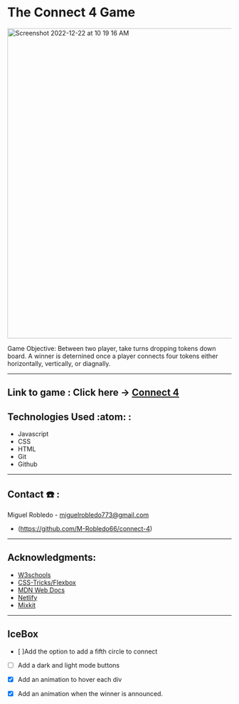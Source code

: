 # The Connect 4 Game

 <img width="697" alt="Screenshot 2022-12-22 at 10 19 16 AM" src="https://i.ibb.co/gRhVzX4/connect5.jpg">



Game Objective: Between two player, take turns dropping tokens down board. A winner is deternined once a player connects four tokens either horizontally, vertically, or diagnally.

---

Link to game  : Click here -> [Connect 4](https://miguel-robledo-connect-4.netlify.app)
-- 
## Technologies Used :atom: :
+ Javascript 
+ CSS 
+ HTML
+ Git
+ Github
---



## Contact :telephone: :

Miguel Robledo - miguelrobledo773@gmail.com
+ (https://github.com/M-Robledo66/connect-4)

---

## Acknowledgments:
* [W3schools](https://www.w3schools.com)
* [CSS-Tricks/Flexbox](https://css-tricks.com/snippets/css/a-guide-to-flexbox/)
* [MDN Web Docs](https://developer.mozilla.org/en-US/)
* [Netlify](https://www.netlify.com/)
* [Mixkit](https://mixkit.co/free-sound-effects/win/)
---

## IceBox
- [ ]Add the option to add a fifth circle to connect
- [ ] Add a dark and light mode buttons
- [x] Add an animation to hover each div
- [x] Add an animation when the winner is announced. 


